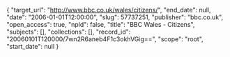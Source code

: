 {
  "target_url": "http://www.bbc.co.uk/wales/citizens/", 
  "end_date": null, 
  "date": "2006-01-01T12:00:00", 
  "slug": 57737251, 
  "publisher": "bbc.co.uk", 
  "open_access": true, 
  "npld": false, 
  "title": "BBC Wales - Citizens", 
  "subjects": [], 
  "collections": [], 
  "record_id": "20060101T120000/7wn2R6aneb4F1c3okhVGig==", 
  "scope": "root", 
  "start_date": null
}

